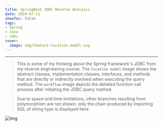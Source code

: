 ```yaml
---
title: SpringBoot JDBC Reverse Analysis
date: 2024-07-13
showToc: false
tags: 
- Spring
- Java
- Jdbc
cover:
  image: img/feature-location-model.svg
---
```


---

> This is some of my thinking about the Spring framework's JDBC from my reverse engineering course. The `location model` image shows the abstract classes, implementation classes, interfaces, and methods that are directly or indirectly involved when executing the query method. The `workflow` image depicts the detailed function call process after initiating the JDBC query method. 

> Due to space and time limitations, other branches resulting from polymorphism are not shown; only the chain produced by importing SQL of string type is displayed here.


![Img](feature-workflow-model.svg)